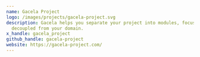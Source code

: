 ```yaml
---
name: Gacela Project
logo: /images/projects/gacela-project.svg
description: Gacela helps you separate your project into modules, focusing on the infrastructure or application layer
  decoupled from your domain.
x_handle: gacela_project
github_handle: gacela-project
website: https://gacela-project.com/
---
```


